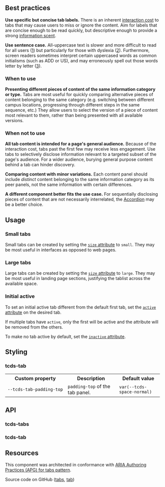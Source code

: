 <!--lede
  Tabs allow users to switch between panels of content from a horizontal list of labels. They enable quick comparison between different pieces of content within the same context and of the same information type.
lede-->

<!--twig
{% embed "@tch/includes/example.twig" %}
{% block code %}
<tcds-tabs>
  <tcds-tab label="Example tab 1">
    Lorem ipsum dolor sit amet, consectetur adipiscing elit, sed do
    eiusmod tempor incididunt ut labore et dolore magna aliqua. Ut
    enim ad minim veniam, quis nostrud exercitation ullamco laboris
    nisi ut aliquip ex ea commodo consequat.
  </tcds-tab>
  <tcds-tab label="Example tab 2">
    Lorem ipsum is simply dummy text of the printing and typesetting
    industry. Lorem ipsum has been the industry's standard dummy text
    ever since the 1500s, when an unknown printer took a galley of 
    type and scrambled it to make a type specimen book.
  </tcds-tab>
  <tcds-tab label="Example tab 3">
    Contrary to popular belief, Lorem Ipsum is not simply random text.
    It has roots in a piece of classical Latin literature from 45 BC,
    making it over two millennia old.
  </tcds-tab>
</tcds-tabs>
{% endblock %}
{% block content %}
<tcds-tabs>
  <tcds-tab label="Example tab 1">
    <p>Lorem ipsum dolor sit amet, consectetur adipiscing elit, sed do
    eiusmod tempor incididunt ut labore et dolore magna aliqua. Ut
    enim ad minim veniam, quis nostrud exercitation ullamco laboris
    nisi ut aliquip ex ea commodo consequat.</p>
  </tcds-tab>
  <tcds-tab label="Example tab 2">
    <p>Lorem ipsum is simply dummy text of the printing and typesetting
    industry. Lorem ipsum has been the industry's standard dummy text
    ever since the 1500s, when an unknown printer took a galley of 
    type and scrambled it to make a type specimen book.</p>
  </tcds-tab>
  <tcds-tab label="Example tab 3">
    <p>Contrary to popular belief, Lorem Ipsum is not simply random text.
    It has roots in a piece of classical Latin literature from 45 BC,
    making it over two millennia old.</p>
  </tcds-tab>
</tcds-tabs>
{% endblock %}
{% endembed %}
twig-->

## Best practices
**Use specific but concise tab labels.** There is an inherent [interaction cost](https://www.nngroup.com/articles/interaction-cost-definition/ "Interaction Cost - Nielsen Norman Group") to tabs that may cause users to miss or ignore the content. Aim for labels that are concise enough to be read quickly, but descriptive enough to provide a strong [information scent](https://www.nngroup.com/articles/information-scent/).

**Use sentence case.** All-uppercase text is slower and more difficult to read for all users ([1](https://www.w3.org/TR/low-vision-needs/#capitalization)) but particularly for those with dyslexia ([2](https://www.bdadyslexia.org.uk/advice/employers/creating-a-dyslexia-friendly-workplace/dyslexia-friendly-style-guide#:~:text=Avoid%20using%20all%20capital%20letters%20and%20uppercase%20letters%20for%20continuous%20text.%20Lower%20case%20letters%20are%20easier%20to%20read.)). Furthermore, screen readers sometimes interpret certain uppercased words as common initialisms (such as ADD or US), and may erroneously spell out those words letter by letter ([3](https://webaim.org/techniques/screenreader/#:~:text=Screen%20readers%20try%20to%20pronounce%20acronyms%2C%20if%20there%20are%20sufficient%20vowels/consonants%20to%20be%20pronounceable.%20Otherwise%2C%20they%20spell%20out%20the%20letters.)).

### When to use
**Presenting different pieces of content of the same information category or type.** Tabs are most useful for quickly comparing alternative pieces of content belonging to the same category (e.g. switching between different campus locations, progressing through different steps in the same sequence, etc.) They allow users to select the version of a piece of content most relevant to them, rather than being presented with all available versions.

### When not to use
**All tab content is intended for a page's general audience.** Because of the interaction cost, tabs past the first few may receive less engagement. Use tabs to selectively disclose information relevant to a targeted subset of the page's audience. For a wider audience, burying general purpose content behind a tab can hinder discovery.

**Comparing content with minor variations.** Each content panel should include <em>distinct</em> content belonging to the same information category as its peer panels, not the same information with certain differences.

**A different component better fits the use case.** For sequentially disclosing pieces of content that are not necessarily interrelated, the [Accordion](/components/accordion) may be a better choice.

## Usage
### Small tabs
Small tabs can be created by setting the [`size` attribute](#size-attribute) to `small`. They may be most useful in interfaces as opposed to web pages.

<!--twig
{% embed "@tch/includes/example.twig" with {
  line_highlight: "1",
} %}
{% block code %}
<tcds-tabs size="small">
  <tcds-tab label="Small tab 1">
    Lorem ipsum dolor sit amet, consectetur adipiscing elit, sed do
    eiusmod tempor incididunt ut labore et dolore magna aliqua. Ut
    enim ad minim veniam, quis nostrud exercitation ullamco laboris
    nisi ut aliquip ex ea commodo consequat.
  </tcds-tab>
  <tcds-tab label="Small tab 2">
    Lorem ipsum is simply dummy text of the printing and typesetting
    industry. Lorem ipsum has been the industry's standard dummy text
    ever since the 1500s, when an unknown printer took a galley of 
    type and scrambled it to make a type specimen book.
  </tcds-tab>
  <tcds-tab label="Small tab 3">
    Contrary to popular belief, Lorem Ipsum is not simply random text.
    It has roots in a piece of classical Latin literature from 45 BC,
    making it over two millennia old.
  </tcds-tab>
</tcds-tabs>
{% endblock %}
{% block content %}
<tcds-tabs size="small">
  <tcds-tab label="Small tab 1">
    <p>Lorem ipsum dolor sit amet, consectetur adipiscing elit, sed do
    eiusmod tempor incididunt ut labore et dolore magna aliqua. Ut
    enim ad minim veniam, quis nostrud exercitation ullamco laboris
    nisi ut aliquip ex ea commodo consequat.</p>
  </tcds-tab>
  <tcds-tab label="Small tab 2">
    <p>Lorem ipsum is simply dummy text of the printing and typesetting
    industry. Lorem ipsum has been the industry's standard dummy text
    ever since the 1500s, when an unknown printer took a galley of 
    type and scrambled it to make a type specimen book.</p>
  </tcds-tab>
  <tcds-tab label="Small tab 3">
    <p>Contrary to popular belief, Lorem Ipsum is not simply random text.
    It has roots in a piece of classical Latin literature from 45 BC,
    making it over two millennia old.</p>
  </tcds-tab>
</tcds-tabs>
{% endblock %}
{% endembed %}
twig-->

### Large tabs
Large tabs can be created by setting the [`size` attribute](#size-attribute) to `large`. They may be most useful in landing page sections, justifying the tablist across the available space.

<!--twig
{% embed "@tch/includes/example.twig" with {
  line_highlight: "1",
} %}
{% block code %}
<tcds-tabs size="large">
  <tcds-tab label="Large tab 1">
    Lorem ipsum dolor sit amet, consectetur adipiscing elit, sed do
    eiusmod tempor incididunt ut labore et dolore magna aliqua. Ut
    enim ad minim veniam, quis nostrud exercitation ullamco laboris
    nisi ut aliquip ex ea commodo consequat.
  </tcds-tab>
  <tcds-tab label="Large tab 2">
    Lorem ipsum is simply dummy text of the printing and typesetting
    industry. Lorem ipsum has been the industry's standard dummy text
    ever since the 1500s, when an unknown printer took a galley of 
    type and scrambled it to make a type specimen book.
  </tcds-tab>
  <tcds-tab label="Large tab 3">
    Contrary to popular belief, Lorem Ipsum is not simply random text.
    It has roots in a piece of classical Latin literature from 45 BC,
    making it over two millennia old.
  </tcds-tab>
</tcds-tabs>
{% endblock %}
{% block content %}
<tcds-tabs size="large">
  <tcds-tab label="Large tab 1">
    <p>Lorem ipsum dolor sit amet, consectetur adipiscing elit, sed do
    eiusmod tempor incididunt ut labore et dolore magna aliqua. Ut
    enim ad minim veniam, quis nostrud exercitation ullamco laboris
    nisi ut aliquip ex ea commodo consequat.</p>
  </tcds-tab>
  <tcds-tab label="Large tab 2">
    <p>Lorem ipsum is simply dummy text of the printing and typesetting
    industry. Lorem ipsum has been the industry's standard dummy text
    ever since the 1500s, when an unknown printer took a galley of 
    type and scrambled it to make a type specimen book.</p>
  </tcds-tab>
  <tcds-tab label="Large tab 3">
    <p>Contrary to popular belief, Lorem Ipsum is not simply random text.
    It has roots in a piece of classical Latin literature from 45 BC,
    making it over two millennia old.</p>
  </tcds-tab>
</tcds-tabs>
{% endblock %}
{% endembed %}
twig-->

### Initial active
To set an initial active tab different from the default first tab, set the [`active` attribute](#active-attribute) on the desired tab.

<!--twig
{% embed "@tch/includes/example.twig" with {
  line_highlight: "8",
} %}
{% block code %}
<tcds-tabs>
  <tcds-tab label="Tab 1">
    Lorem ipsum dolor sit amet, consectetur adipiscing elit, sed do
    eiusmod tempor incididunt ut labore et dolore magna aliqua. Ut
    enim ad minim veniam, quis nostrud exercitation ullamco laboris
    nisi ut aliquip ex ea commodo consequat.
  </tcds-tab>
  <tcds-tab active label="Tab 2">
    Lorem ipsum is simply dummy text of the printing and typesetting
    industry. Lorem ipsum has been the industry's standard dummy text
    ever since the 1500s, when an unknown printer took a galley of 
    type and scrambled it to make a type specimen book.
  </tcds-tab>
  <tcds-tab label="Tab 3">
    Contrary to popular belief, Lorem Ipsum is not simply random text.
    It has roots in a piece of classical Latin literature from 45 BC,
    making it over two millennia old.
  </tcds-tab>
</tcds-tabs>
{% endblock %}
{% block content %}
<tcds-tabs>
  <tcds-tab label="Tab 1">
    <p>Lorem ipsum dolor sit amet, consectetur adipiscing elit, sed do
    eiusmod tempor incididunt ut labore et dolore magna aliqua. Ut
    enim ad minim veniam, quis nostrud exercitation ullamco laboris
    nisi ut aliquip ex ea commodo consequat.</p>
  </tcds-tab>
  <tcds-tab active label="Tab 2">
    <p>Lorem ipsum is simply dummy text of the printing and typesetting
    industry. Lorem ipsum has been the industry's standard dummy text
    ever since the 1500s, when an unknown printer took a galley of 
    type and scrambled it to make a type specimen book.</p>
  </tcds-tab>
  <tcds-tab label="Tab 3">
    <p>Contrary to popular belief, Lorem Ipsum is not simply random text.
    It has roots in a piece of classical Latin literature from 45 BC,
    making it over two millennia old.</p>
  </tcds-tab>
</tcds-tabs>
{% endblock %}
{% endembed %}
twig-->

If multiple tabs have `active`, only the first will be active and the attribute will be removed from the others.

To make no tab active by default, set the [`inactive` attribute](#inactive-attribute).

<!--twig
{% embed "@tch/includes/example.twig" with {
  line_highlight: "1",
} %}
{% block code %}
<tcds-tabs inactive>
  <tcds-tab label="Tab 1">
    Lorem ipsum dolor sit amet, consectetur adipiscing elit, sed do
    eiusmod tempor incididunt ut labore et dolore magna aliqua. Ut
    enim ad minim veniam, quis nostrud exercitation ullamco laboris
    nisi ut aliquip ex ea commodo consequat.
  </tcds-tab>
  <tcds-tab label="Tab 2">
    Lorem ipsum is simply dummy text of the printing and typesetting
    industry. Lorem ipsum has been the industry's standard dummy text
    ever since the 1500s, when an unknown printer took a galley of 
    type and scrambled it to make a type specimen book.
  </tcds-tab>
  <tcds-tab label="Tab 3">
    Contrary to popular belief, Lorem Ipsum is not simply random text.
    It has roots in a piece of classical Latin literature from 45 BC,
    making it over two millennia old.
  </tcds-tab>
</tcds-tabs>
{% endblock %}
{% block content %}
<tcds-tabs inactive>
  <tcds-tab label="Tab 1">
    <p>Lorem ipsum dolor sit amet, consectetur adipiscing elit, sed do
    eiusmod tempor incididunt ut labore et dolore magna aliqua. Ut
    enim ad minim veniam, quis nostrud exercitation ullamco laboris
    nisi ut aliquip ex ea commodo consequat.</p>
  </tcds-tab>
  <tcds-tab label="Tab 2">
    <p>Lorem ipsum is simply dummy text of the printing and typesetting
    industry. Lorem ipsum has been the industry's standard dummy text
    ever since the 1500s, when an unknown printer took a galley of 
    type and scrambled it to make a type specimen book.</p>
  </tcds-tab>
  <tcds-tab label="Tab 3">
    <p>Contrary to popular belief, Lorem Ipsum is not simply random text.
    It has roots in a piece of classical Latin literature from 45 BC,
    making it over two millennia old.</p>
  </tcds-tab>
</tcds-tabs>
{% endblock %}
{% endembed %}
twig-->

## Styling
### tcds-tab
<table>
  <tr>
    <th>Custom property</th>
    <th>Description</th>
    <th>Default value</th>
  </tr>
  <tr>
    <td><code style="white-space: nowrap">--tcds-tab-padding-top</code></td>
    <td><code>padding-top</code> of the tab panel.</td>
    <td><code>var(--tcds-space-normal)</code></td>
  </tr>
</table>

## API
### tcds-tabs
<!--twig {{ include("@tch/includes/api.twig", {
  attributes: [
    {
      name: "size",
      type: ["prop", "string"],
      description: "One of <code>small</code> or <code>large</code>.",
      required: "no",
    },
    {
      name: "inactive",
      type: ["prop", "boolean"],
      description: "No tab is active by default.",
      required: "no",
    },
  ],
  slots: [
    {
      name: "(default)",
      multiple: "no",
      description: "<code>tcds-tab</code> elements.",
      required: "no",
    },
  ],
}) }} twig-->

### tcds-tab
<!--twig {{ include("@tch/includes/api.twig", {
  attributes: [
    {
      name: "label",
      type: ["prop", "string"],
      description: "The label of the content panel.",
      required: "yes",
    },
    {
      name: "active",
      type: ["state", "boolean"],
      description: "Content panel is active.",
      required: "no",
    },
  ],
  slots: [
    {
      name: "(default)",
      multiple: "no",
      description: "Content slot for panel.",
      required: "no",
    },
  ],
}) }} twig-->

## Resources
This component was architected in conformance with [ARIA Authoring Practices (APG) for tabs pattern](https://www.w3.org/WAI/ARIA/apg/patterns/tabpanel/).

Source code on GitHub ([tabs](https://github.com/jacecotton/tcds/blob/main/components/tabs/), [tab](https://github.com/jacecotton/tcds/blob/main/components/tab/))